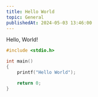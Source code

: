 ```yaml
---
title: Hello World
topic: General
publishedAt: 2024-05-03 13:46:00
---
```

Hello, World!

```C
#include <stdio.h>

int main()
{
    printf("Hello World");

    return 0;
}
```

